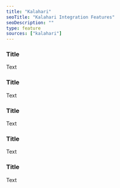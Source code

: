 ```yaml
---
title: "Kalahari"
seoTitle: "Kalahari Integration Features"
seoDescription: ""
type: feature
sources: ["kalahari"]
---
```


<!-- ***NOT IN USE***

ftp_port
ftp_server
ftp_user_name
ftp_user_password
ftp_file_name
hmac_shared_secret
group_duplicate_order_items

-->

<!-- cron_ftp_products_schedule -->
### Title
Text

<!-- field_map -->
### Title
Text

<!-- qty_limit_upper -->
### Title
Text

<!-- send_customer_email -->
### Title
Text

<!-- default_fulfillmentservice_id -->
### Title
Text
